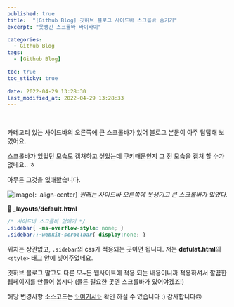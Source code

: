 ```yaml
---
published: true
title:  "[Github Blog] 깃허브 블로그 사이드바 스크롤바 숨기기"
excerpt: "못생긴 스크롤바 바이바이"

categories:
  - Github Blog
tags:
  - [Github Blog]

toc: true
toc_sticky: true
 
date: 2022-04-29 13:28:30
last_modified_at: 2022-04-29 13:28:33
---
```


<br>

카테고리 있는 사이드바의 오른쪽에 큰 스크롤바가 있어 블로그 본문이 아주 답답해 보였어요.

스크롤바가 있었던 모습도 캡쳐하고 싶었는데 쿠키때문인지 그 전 모습을 캡쳐 할 수가 없네요.. ㅎ

아무튼 그것을 없애봤습니다.

![image](https://user-images.githubusercontent.com/67352902/165885388-14d38df7-2e4f-4c30-9589-bdc10f52b866.png){: .align-center}
*원래는 사이드바 오른쪽에 못생기고 큰 스크롤바가 있었다.*

**📄 _layouts/default.html**
```css
/* 사이드바 스크롤바 없애기 */
.sidebar{ -ms-overflow-style: none; }
.sidebar::-webkit-scrollbar{ display:none; }
```

위치는 상관없고, `.sidebar`의 css가 적용되는 곳이면 됩니다. 저는 **defulat.html**의 `<style>` 태그 안에 넣어주었네요.

깃허브 블로그 말고도 다른 모~든 웹사이트에 적용 되는 내용이니까 적용하셔서 깔끔한 웹페이지를 만들어 봅시다 (물론 필요한 곳엔 스크롤바가 있어야겠죠!)

해당 변경사항 소스코드는 [✨여기서✨](https://github.com/devyuseon/devyuseon.github.io/commit/579379ab35e2008d34ab9186d63b4e0728034c68#diff-907a69846a1f6b238f1c43199984197d12c7eab26f3c3adcd45d628b26644950R58-R60) 확인 하실 수 있습니다 :) 감사합니다🙃